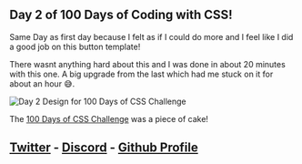 ## Day 2 of 100 Days of Coding with CSS!

Same Day as first day because I felt as if I could do more and I feel like I did a good job on this button template!

There wasnt anything hard about this and I was done in about 20 minutes with this one. A big upgrade from the last which had me stuck on it for about an hour 😅.

![Day 2 Design for 100 Days of CSS Challenge](./design/100days2.png)

The [100 Days of CSS Challenge](https://100dayscss.com/days/2/) was a piece of cake!


## [Twitter](https://twitter.com/wesujs) - [Discord](https://discordapp.com/users/703112459313217556/) - [Github Profile](https://github.com/wesujs)


